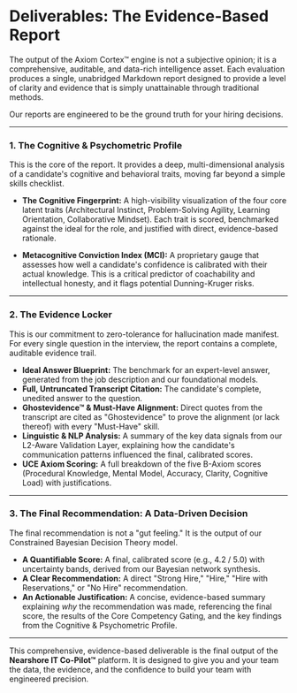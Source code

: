 # Deliverables: The Evidence-Based Report

The output of the Axiom Cortex™ engine is not a subjective opinion; it is a comprehensive, auditable, and data-rich intelligence asset. Each evaluation produces a single, unabridged Markdown report designed to provide a level of clarity and evidence that is simply unattainable through traditional methods.

Our reports are engineered to be the ground truth for your hiring decisions.

---

### 1. The Cognitive & Psychometric Profile

This is the core of the report. It provides a deep, multi-dimensional analysis of a candidate's cognitive and behavioral traits, moving far beyond a simple skills checklist.

*   **The Cognitive Fingerprint:** A high-visibility visualization of the four core latent traits (Architectural Instinct, Problem-Solving Agility, Learning Orientation, Collaborative Mindset). Each trait is scored, benchmarked against the ideal for the role, and justified with direct, evidence-based rationale.

*   **Metacognitive Conviction Index (MCI):** A proprietary gauge that assesses how well a candidate's confidence is calibrated with their actual knowledge. This is a critical predictor of coachability and intellectual honesty, and it flags potential Dunning-Kruger risks.

---

### 2. The Evidence Locker

This is our commitment to zero-tolerance for hallucination made manifest. For every single question in the interview, the report contains a complete, auditable evidence trail.

*   **Ideal Answer Blueprint:** The benchmark for an expert-level answer, generated from the job description and our foundational models.
*   **Full, Untruncated Transcript Citation:** The candidate's complete, unedited answer to the question.
*   **Ghostevidence™ & Must-Have Alignment:** Direct quotes from the transcript are cited as "Ghostevidence" to prove the alignment (or lack thereof) with every "Must-Have" skill.
*   **Linguistic & NLP Analysis:** A summary of the key data signals from our L2-Aware Validation Layer, explaining how the candidate's communication patterns influenced the final, calibrated scores.
*   **UCE Axiom Scoring:** A full breakdown of the five B-Axiom scores (Procedural Knowledge, Mental Model, Accuracy, Clarity, Cognitive Load) with justifications.

---

### 3. The Final Recommendation: A Data-Driven Decision

The final recommendation is not a "gut feeling." It is the output of our Constrained Bayesian Decision Theory model.

*   **A Quantifiable Score:** A final, calibrated score (e.g., 4.2 / 5.0) with uncertainty bands, derived from our Bayesian network synthesis.
*   **A Clear Recommendation:** A direct "Strong Hire," "Hire," "Hire with Reservations," or "No Hire" recommendation.
*   **An Actionable Justification:** A concise, evidence-based summary explaining *why* the recommendation was made, referencing the final score, the results of the Core Competency Gating, and the key findings from the Cognitive & Psychometric Profile.

---

This comprehensive, evidence-based deliverable is the final output of the **Nearshore IT Co-Pilot™** platform. It is designed to give you and your team the data, the evidence, and the confidence to build your team with engineered precision.
